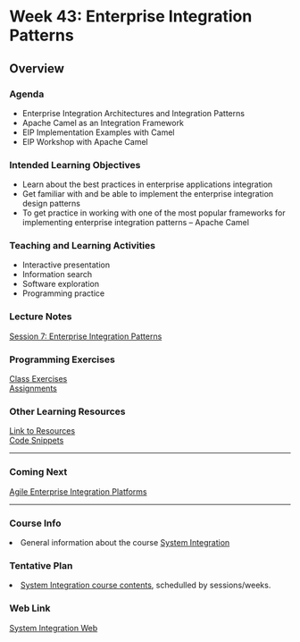 # Week 43: Enterprise Integration Patterns 
<h2>Overview</h2>
<h3>Agenda</h3>
<ul>
	<li>Enterprise Integration Architectures and Integration Patterns</li>
  <li>Apache Camel as an Integration Framework</li>
  <li>EIP Implementation Examples with Camel</li>  
	<li>EIP Workshop with Apache Camel</li>
</ul>

<h3>Intended Learning Objectives</h3>
<ul>
	<li>Learn about the best practices in enterprise applications integration</li>
	<li>Get familiar with and be able to implement the enterprise integration design
patterns</li>
  <li>To get practice in working with one of the most popular frameworks for
implementing enterprise integration patterns – Apache Camel</li>
</ul>


<h3>Teaching and Learning Activities</h3>
<ul>
	<li>Interactive presentation</li>
	<li>Information search</li>	
	<li>Software exploration</li>
  <li>Programming practice</li>
</ul>
 
<h3>Lecture Notes</h3>
<a href="https://cphbusiness.mrooms.net/pluginfile.php/290816/mod_resource/content/1/Session7EIP.pdf">Session 7: Enterprise Integration Patterns</a>
  
<h3>Programming Exercises</h3>
<a href="https://github.com/datsoftlyngby/soft2019fall-si/tree/master/docs/Sessions/Week43/Class%20Exercises/">Class Exercises</a><br>
<a href="https://github.com/datsoftlyngby/soft2019fall-si/tree/master/docs/Sessions/Week43/Assignments/">Assignments</a> 
	
<h3>Other Learning Resources</h3>
<a href="https://github.com/datsoftlyngby/soft2019fall-si/tree/master/docs/Sessions/Week43/Resources/">Link to Resources</a><br>
<a href="https://github.com/datsoftlyngby/soft2019fall-si/tree/master/code">Code Snippets</a>

<hr>
<h3>Coming Next</h3>
<a href="https://datsoftlyngby.github.io/soft2019fall-si/Sessions/Week44/">Agile Enterprise Integration Platforms</a>
<hr>
<h3>Course Info</h3>
<li>General information about the course <a href="https://datsoftlyngby.github.io/soft2019fall/SI/course-info.html">System Integration</a></li>
<h3>Tentative Plan</h3>
<li><a href="https://datsoftlyngby.github.io/soft2019fall/SI/tentative-plan.html">System Integration course contents</a>, schedulled by sessions/weeks.</li>
<h3>Web Link</h3>
<a href="https://datsoftlyngby.github.io/soft2019fall-si">System Integration Web</a>


